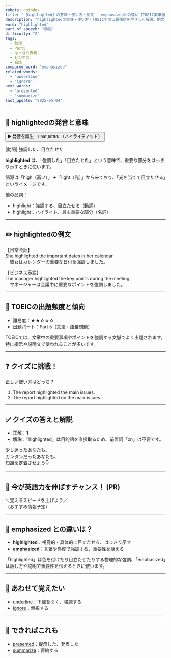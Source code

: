 ```yaml
---
robots: noindex
title: "【highlighted】の意味・使い方・例文 ― emphasizedとの違い【TOEIC英単語】"
description: "highlightedの意味・使い方・TOEICでの出題傾向をやさしく解説。例文・クイズ付きでemphasizedとの違いもわかりやすく学べます。"
word: "highlighted"
part_of_speech: "動詞"
difficulty: "2"
tags:
  - 動詞
  - Part5
  - はっきり表現
  - ビジネス
  - 会議
compared_word: "emphasized"
related_words:
  - "underline"
  - "ignore"
next_words:
  - "presented"
  - "summarize"
last_update: "2025-05-04"
---
```


## 🔰 highlightedの発音と意味

<button class="play-audio" onclick="playTTS('highlighted')">
  <span class="play-audio-main">
    ▶️ 発音を再生　/ˈhaɪˌlaɪtɪd/
  </span>
  <span class="play-audio-sub">
    （ハイライティッド）
  </span>
</button>

[動詞] 強調した、目立たせた

**highlighted** は、「強調した」「目立たせた」という意味で、重要な部分をはっきり示すときに使います。

語源は「high（高い）」＋「light（光）」から来ており、「光を当てて目立たせる」というイメージです。

他の品詞：  
- highlight：強調する、目立たせる（動詞）
- highlight：ハイライト、最も重要な部分（名詞）

---

## ✏️ highlightedの例文

【日常会話】  
She highlighted the important dates in her calendar.  
　彼女はカレンダーの重要な日付を強調しました。

【ビジネス英語】  
The manager highlighted the key points during the meeting.  
　マネージャーは会議中に重要なポイントを強調しました。

---

## 🎯 TOEICの出題頻度と傾向

- 難易度：★★☆☆☆
- 出題パート：Part 5（文法・語彙問題）

TOEICでは、文章中の重要事項やポイントを強調する文脈でよく出題されます。特に指示や説明文で使われることが多いです。

---

## ❓ クイズに挑戦！

正しい使い方はどっち？

1. The report highlighted the main issues.  
2. The report highlighted on the main issues.

---

## ✅ クイズの答えと解説

- 正解：**1**
- 解説：「highlighted」は目的語を直接取るため、前置詞「on」は不要です。

少し迷ったあなたも、  
カンタンだったあなたも、  
知識を定着させよう👇️

---

## 🚀 今が英語力を伸ばすチャンス！ (PR)

<div class="info-center">
＼覚えるスピードを上げよう／<br>  
（おすすめ情報予定）
</div>

---

## 🤔  emphasized との違いは？

- **highlighted**：視覚的・具体的に目立たせる、はっきり示す
- **[emphasized](/word/emphasized/)**：言葉や態度で強調する、重要性を訴える

「highlighted」は色を付けたり目立たせたりする物理的な強調、「emphasized」は話し方や説明で重要性を伝えるときに使います。

---

## 🧩 あわせて覚えたい

- [underline](/word/underline/)：下線を引く、強調する
- [ignore](/word/ignore/)：無視する

---

## 📖 できればこれも

- [presented](/word/presented/)：提示した、発表した
- [summarize](/word/summarize/)：要約する

<!-- cvid: aid10_bid17 -->
